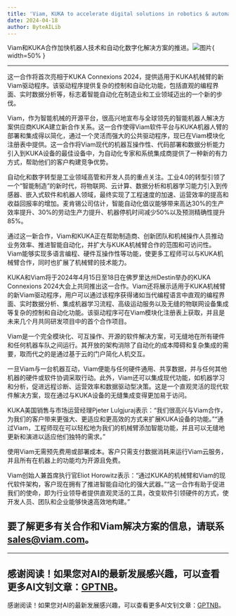 ```yaml
---
title: 'Viam, KUKA to accelerate digital solutions in robotics & automation'
date: 2024-04-18
author: ByteAILib
---
```


Viam和KUKA合作加快机器人技术和自动化数字化解决方案的推进。![图片](https://ai-techpark.com/wp-content/uploads/2020/06/Buyer-Guide-500x281-1.jpg){ width=50% }

---
这一合作将首次亮相于KUKA Connexions 2024，提供适用于KUKA机械臂的新Viam驱动程序。该驱动程序提供复杂的控制和自动化功能，包括直观的编程界面、实时数据分析等，标志着智能自动化在制造业和工业领域迈出的一个新的步伐。

Viam，作为智能机械的开源平台，很高兴地宣布与全球领先的智能机器人解决方案供应商KUKA建立新合作关系。这一合作使得Viam软件平台与KUKA机器人臂的部署和集成得以简化，通过一个灵活而强大的公共驱动程序，现已在Viam模块化注册表中提供。这一合作将Viam现代的机器互操作性、代码部署和数据分析能力引入到KUKA设备的最佳设备中，为自动化专家和系统集成商提供了一种新的有力方式，帮助他们的客户构建竞争优势。

自动化和数字转型是工业领域高管和开发人员的重点关注。工业4.0的转型引领了一个“智能制造”的新时代，将物联网、云计算、数据分析和机器学习能力引入到传感器、嵌入式软件和机器人领域，最终实现了工程速度的加速、运营效率的提高和收益回报率的增加。麦肯锡公司估计，智能自动化倡议能够带来高达30%的生产效率提升、30%的劳动生产力提升、机器停机时间减少50%以及预测精确性提升85%。

通过这一新合作，Viam和KUKA正在帮助制造商、创新团队和机械操作人员推动业务效率、推进智能自动化，并扩大与KUKA机械臂合作的范围和可访问性。Viam能够实现多语言编程、硬件互操作性等功能，使更多工程师可以与KUKA机械臂合作，同时也扩展了机械臂的技术能力。

KUKA和Viam将于2024年4月15日至18日在佛罗里达州Destin举办的KUKA Connexions 2024大会上共同推出这一合作。Viam还将展示适用于KUKA机械臂的新Viam驱动程序，用户可以通过该程序获得诸如当代编程语言中直观的编程界面、实时数据分析、集成机器学习流程、高级运动服务以及无缝的物联网设备集成等复杂的控制和自动化功能。该驱动程序可在Viam模块化注册表上获取，并且是未来几个月共同研发项目中的首个合作项目。

Viam是一个完全模块化、可互操作、开源的软件解决方案，可无缝地在所有硬件和任何机器车队之间运行。其开放的架构消除了自动化的成本障碍和复杂集成的需要，取而代之的是通过基于云的门户简化人机交互。

一旦Viam与一台机器互动，Viam便能与任何硬件通用、共享数据，并与任何其他机器的硬件或软件协调采取行动。此外，Viam还可以集成现代功能，如机器学习和分析，促进远程诊断、运营效率和数据驱动型决策。这是一个直观灵活的现代软件解决方案，现在通过与KUKA设备的无缝集成变得更加易于访问。

KUKA美国销售与市场运营经理Pjeter Lulgjuraj表示：“我们很高兴与Viam合作，为我们的客户带来更强大、更适应和更高效的方式来扩展KUKA设备的功能。”“通过Viam，工程师现在可以轻松地为我们的机械臂添加智能功能，并且可以无缝地更新和演进以适应他们独特的需求。”

使用Viam无需预先费用或部署成本。客户只需支付数据消耗来运行Viam云服务，并且所有在机器上的功能均为开源且免费。

Viam创始人兼首席执行官Eliot Horowitz表示：“通过KUKA的机械臂和Viam的现代软件架构，客户现在拥有了推进智能自动化的强大武器。”“这一合作有助于促进我们的使命，即为行业领导者提供直观灵活的工具，改变软件引领硬件的方式，使开发人员、团队和企业能够快速高效地构建。”

要了解更多有关合作和Viam解决方案的信息，请联系 sales@viam.com。
---

---
感谢阅读！如果您对AI的最新发展感兴趣，可以查看更多AI文钊文章：[GPTNB](https://gptnb.com)。
---
感谢阅读！如果您对AI的最新发展感兴趣，可以查看更多AI文钊文章：[GPTNB](https://gptnb.com)。